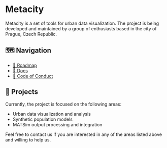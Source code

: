 # Metacity

Metacity is a set of tools for urban data visualization. The project is being developed and maintained by a group of enthusiasts based in the city of Prague, Czech Republic.

## 🗺 Navigation
- [📅 Roadmap](https://github.com/MetacitySuite/Roadmap)
- [📝 Docs](https://metacitysuite.gitbook.io)
- [📜 Code of Conduct](../CODE_OF_CONDUCT.md)


## 📃 Projects
Currently, the project is focused on the following areas:

* Urban data visualization and analysis
* Synthetic population models
* MATSim output processing and integration

Feel free to contact us if you are interested in any of the areas listed above and willing to help us.

